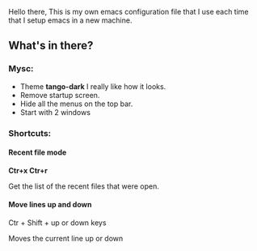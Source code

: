 Hello there,
This is my own emacs configuration file that I use each time that I setup emacs in a new machine.

## What's in there?

### Mysc:

- Theme **tango-dark** I really like how it looks.
- Remove startup screen.
- Hide all the menus on the top bar.
- Start with 2 windows

### Shortcuts:

#### Recent file mode

**Ctr+x Ctr+r**

Get the list of the recent files that were open.

#### Move lines up and down

Ctr + Shift + up or down keys

Moves the current line up or down


